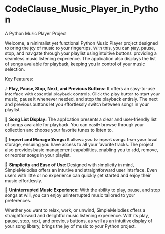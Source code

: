 # CodeClause_Music_Player_in_Python

A Python Music Player Project

Welcome, a minimalist yet functional Python Music Player project designed to bring the joy of music to your fingertips. With this, you can play, pause, stop, and navigate through your playlist using intuitive buttons, providing a seamless music listening experience. The application also displays the list of songs available for playback, keeping you in control of your music selection.

Key Features:

🎶 **Play, Pause, Stop, Next, and Previous Buttons:**
   It offers an easy-to-use interface with essential playback controls. Click the play button to start your music, pause it whenever needed, and stop the playback entirely. The next and previous buttons let you effortlessly switch between songs in your playlist.

🎵 **Song List Display:**
   The application presents a clear and user-friendly list of songs available for playback. You can easily browse through your collection and choose your favorite tunes to listen to.

📂 **Import and Manage Songs:**
   It allows you to import songs from your local storage, ensuring you have access to all your favorite tracks. The project also provides basic management capabilities, enabling you to add, remove, or reorder songs in your playlist.

🌈 **Simplicity and Ease of Use:**
   Designed with simplicity in mind, SimpleMelodies offers an intuitive and straightforward user interface. Even users with little or no experience can quickly get started and enjoy their music effortlessly.

🎉 **Uninterrupted Music Experience:**
   With the ability to play, pause, and stop songs at will, you can enjoy uninterrupted music tailored to your preferences.

Whether you want to relax, work, or unwind, SimpleMelodies offers a straightforward and delightful music listening experience. With its play, pause, stop, next, and previous buttons, as well as an intuitive display of your song library, brings the joy of music to your Python project.